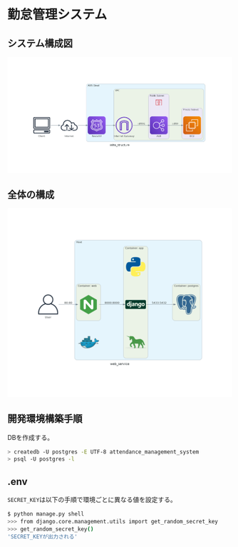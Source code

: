 # 勤怠管理システム

## システム構成図
![INFRA STRUCTURE IMAGE](infra_structure.png)

## 全体の構成
![WEB SERVICE](web_service.png)

## 開発環境構築手順

DBを作成する。

```bash
> createdb -U postgres -E UTF-8 attendance_management_system
> psql -U postgres -l
```

## .env

`SECRET_KEY`は以下の手順で環境ごとに異なる値を設定する。

```bash
$ python manage.py shell
>>> from django.core.management.utils import get_random_secret_key
>>> get_random_secret_key()
'SECRET_KEYが出力される'